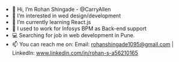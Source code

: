 - 👋 Hi, I’m Rohan Shingade - @CarryAllen
- 👀 I’m interested in wed design/development
- 🌱 I’m currently learning React.js
- 💞️ I used to work for Infosys BPM as Back-end support
- 💻 Searching for job in web development in Pune.
- 📫 You can reach me on: 
    Email: rohanshingade1095@gmail.com | 
    LinkedIn: www.linkedin.com/in/rohan-s-a56210165
 

<!---
CarryAllen/CarryAllen is a ✨ special ✨ repository because its `README.md` (this file) appears on your GitHub profile.
You can click the Preview link to take a look at your changes.
--->
